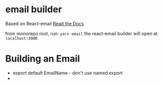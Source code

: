 # email builder

Based on React-email [Read the Docs](https://react.email/docs/introduction)

from monorepo root, run: `yarn email`
the react-email builder will open at `localhost:3000`

# Building an Email

- export default EmailName - don't use named export
- 
